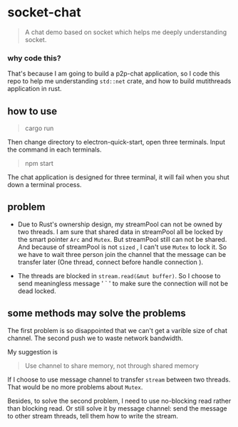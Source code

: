 # socket-chat
> A chat demo based on socket which helps me deeply understanding socket.
### why code this?
That's because I am going to build a p2p-chat application, so I code this repo to help me understanding `std::net` crate, and how to build mutithreads application in rust.
## how to use
> cargo run 

Then change directory to electron-quick-start, open three terminals. Input the command in each terminals.

> npm start

The chat application is designed for three terminal, it will fail when you shut down a terminal process.

## problem
+ Due to Rust's ownership design, my streamPool can not be owned by two threads. I am sure that shared data in streamPool all be locked by the smart pointer `Arc` and `Mutex`. But streamPool still can not be shared. And because of streamPool is not `sized` , I can't use `Mutex` to lock it. So we have to wait three person join the channel that the message can be transfer later (One thread, connect before handle connection ).

+ The threads are blocked in `stream.read(&mut buffer)`. So I choose to send meaningless message ' ` ' to make sure the connection will not be dead locked. 
## some methods may solve the problems

The first problem is so disappointed that we can't get a varible size of chat channel. The second push we to waste network bandwidth.

My suggestion is
> Use channel to share memory, not through shared memory

If I choose to use message channel to transfer `stream` between two threads. That would be no more problems about `Mutex`.

Besides, to solve the second problem, I need to use no-blocking read rather than blocking read. Or still solve it by message channel: send the message to other stream threads, tell them how to write the stream.
